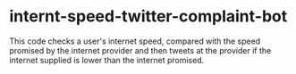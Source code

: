 # internt-speed-twitter-complaint-bot
This code checks a user's internet speed, compared with the speed promised by the internet provider and then tweets at the provider if the internet supplied is lower than the internet promised.
